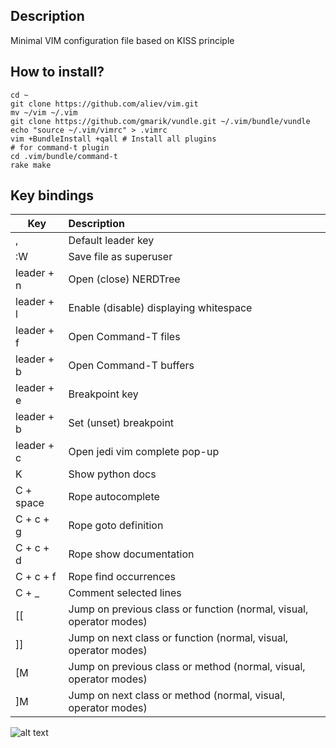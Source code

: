 ## Description

Minimal VIM configuration file based on KISS principle

## How to install?

```
cd ~
git clone https://github.com/aliev/vim.git
mv ~/vim ~/.vim
git clone https://github.com/gmarik/vundle.git ~/.vim/bundle/vundle
echo "source ~/.vim/vimrc" > .vimrc
vim +BundleInstall +qall # Install all plugins
# for command-t plugin
cd .vim/bundle/command-t
rake make
```

## Key bindings

| Key        | Description
| ---------- |:---------------------------------------------------------------
| ,          | Default leader key
| :W         | Save file as superuser
| leader + n | Open (close) NERDTree
| leader + l | Enable (disable) displaying whitespace
| leader + f | Open Command-T files
| leader + b | Open Command-T buffers
| leader + e | Breakpoint key
| leader + b | Set (unset) breakpoint
| leader + c | Open jedi vim complete pop-up
| K          | Show python docs
| C + space  | Rope autocomplete
| C + c + g  | Rope goto definition
| C + c + d  | Rope show documentation
| C + c + f  | Rope find occurrences
| C + _      | Comment selected lines
| [[         | Jump on previous class or function (normal, visual, operator modes)
| ]]         | Jump on next class or function (normal, visual, operator modes)
| [M         | Jump on previous class or method (normal, visual, operator modes)
| ]M         | Jump on next class or method (normal, visual, operator modes)

![alt text](https://dl.dropboxusercontent.com/u/5837324/vim/vim.png "Logo Title Text 1")
